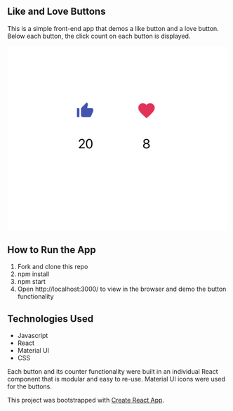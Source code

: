 

## Like and Love Buttons

This is a simple front-end app that demos a like button and a love button. Below each button, the click count on each button is displayed.

<p align="left">
<img src="public/main-view.png"
     alt="Main View"
     width="500px" height="auto" />
</p>

## How to Run the App
1. Fork and clone this repo
2. npm install
3. npm start
4. Open http://localhost:3000/ to view in the browser and demo the button functionality

## Technologies Used
- Javascript
- React
- Material UI
- CSS

Each button and its counter functionality were built in an individual React component that is modular and easy to re-use. Material UI icons were used for the buttons.

This project was bootstrapped with [Create React App](https://github.com/facebook/create-react-app).
